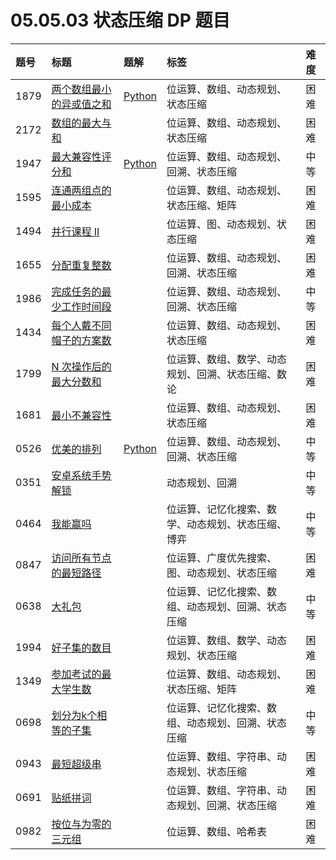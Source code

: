 # 05.05.03 状态压缩 DP 题目

| 题号 | 标题 | 题解 | 标签 | 难度 |
| :------ | :------ | :------ | :------ | :------ |
| 1879 | [两个数组最小的异或值之和](https://leetcode.cn/problems/minimum-xor-sum-of-two-arrays/) | [Python](https://github.com/datawhalechina/leetcode-notes/tree/main/docs/solutions/1879.md) | 位运算、数组、动态规划、状态压缩 | 困难 |
| 2172 | [数组的最大与和](https://leetcode.cn/problems/maximum-and-sum-of-array/) |  | 位运算、数组、动态规划、状态压缩 | 困难 |
| 1947 | [最大兼容性评分和](https://leetcode.cn/problems/maximum-compatibility-score-sum/) | [Python](https://github.com/datawhalechina/leetcode-notes/tree/main/docs/solutions/1947.md) | 位运算、数组、动态规划、回溯、状态压缩 | 中等 |
| 1595 | [连通两组点的最小成本](https://leetcode.cn/problems/minimum-cost-to-connect-two-groups-of-points/) |  | 位运算、数组、动态规划、状态压缩、矩阵 | 困难 |
| 1494 | [并行课程 II](https://leetcode.cn/problems/parallel-courses-ii/) |  | 位运算、图、动态规划、状态压缩 | 困难 |
| 1655 | [分配重复整数](https://leetcode.cn/problems/distribute-repeating-integers/) |  | 位运算、数组、动态规划、回溯、状态压缩 | 困难 |
| 1986 | [完成任务的最少工作时间段](https://leetcode.cn/problems/minimum-number-of-work-sessions-to-finish-the-tasks/) |  | 位运算、数组、动态规划、回溯、状态压缩 | 中等 |
| 1434 | [每个人戴不同帽子的方案数](https://leetcode.cn/problems/number-of-ways-to-wear-different-hats-to-each-other/) |  | 位运算、数组、动态规划、状态压缩 | 困难 |
| 1799 | [N 次操作后的最大分数和](https://leetcode.cn/problems/maximize-score-after-n-operations/) |  | 位运算、数组、数学、动态规划、回溯、状态压缩、数论 | 困难 |
| 1681 | [最小不兼容性](https://leetcode.cn/problems/minimum-incompatibility/) |  | 位运算、数组、动态规划、状态压缩 | 困难 |
| 0526 | [优美的排列](https://leetcode.cn/problems/beautiful-arrangement/) | [Python](https://github.com/datawhalechina/leetcode-notes/tree/main/docs/solutions/0526.md) | 位运算、数组、动态规划、回溯、状态压缩 | 中等 |
| 0351 | [安卓系统手势解锁](https://leetcode.cn/problems/android-unlock-patterns/) |  | 动态规划、回溯 | 中等 |
| 0464 | [我能赢吗](https://leetcode.cn/problems/can-i-win/) |  | 位运算、记忆化搜索、数学、动态规划、状态压缩、博弈 | 中等 |
| 0847 | [访问所有节点的最短路径](https://leetcode.cn/problems/shortest-path-visiting-all-nodes/) |  | 位运算、广度优先搜索、图、动态规划、状态压缩 | 困难 |
| 0638 | [大礼包](https://leetcode.cn/problems/shopping-offers/) |  | 位运算、记忆化搜索、数组、动态规划、回溯、状态压缩 | 中等 |
| 1994 | [好子集的数目](https://leetcode.cn/problems/the-number-of-good-subsets/) |  | 位运算、数组、数学、动态规划、状态压缩 | 困难 |
| 1349 | [参加考试的最大学生数](https://leetcode.cn/problems/maximum-students-taking-exam/) |  | 位运算、数组、动态规划、状态压缩、矩阵 | 困难 |
| 0698 | [划分为k个相等的子集](https://leetcode.cn/problems/partition-to-k-equal-sum-subsets/) |  | 位运算、记忆化搜索、数组、动态规划、回溯、状态压缩 | 中等 |
| 0943 | [最短超级串](https://leetcode.cn/problems/find-the-shortest-superstring/) |  | 位运算、数组、字符串、动态规划、状态压缩 | 困难 |
| 0691 | [贴纸拼词](https://leetcode.cn/problems/stickers-to-spell-word/) |  | 位运算、数组、字符串、动态规划、回溯、状态压缩 | 困难 |
| 0982 | [按位与为零的三元组](https://leetcode.cn/problems/triples-with-bitwise-and-equal-to-zero/) |  | 位运算、数组、哈希表 | 困难 |

